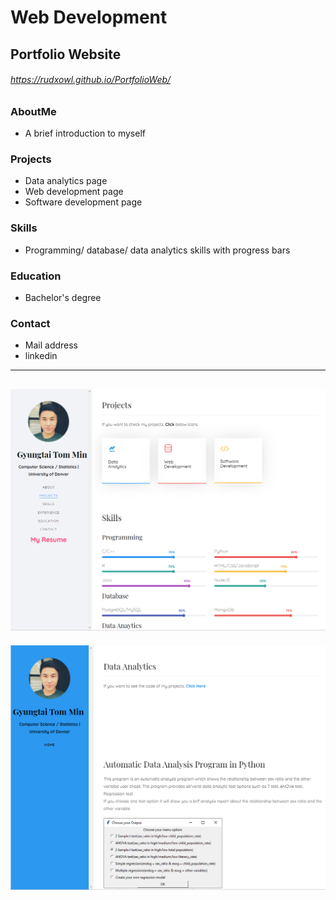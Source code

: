 # Web Development
## Portfolio Website
###### https://rudxowl.github.io/PortfolioWeb/

### AboutMe
* A brief introduction to myself  
### Projects
* Data analytics page
* Web development page
* Software development page
### Skills
* Programming/ database/ data analytics skills with progress bars
### Education
* Bachelor's degree
### Contact
* Mail address
* linkedin
------------------------------------------------------------------
![Image](https://github.com/rudxowl/PortfolioWeb/blob/master/web_dev/images/portfolioweb.PNG)
------------------------------------------------------------------
![Image](https://github.com/rudxowl/PortfolioWeb/blob/master/web_dev/images/portfolioweb2.PNG)
